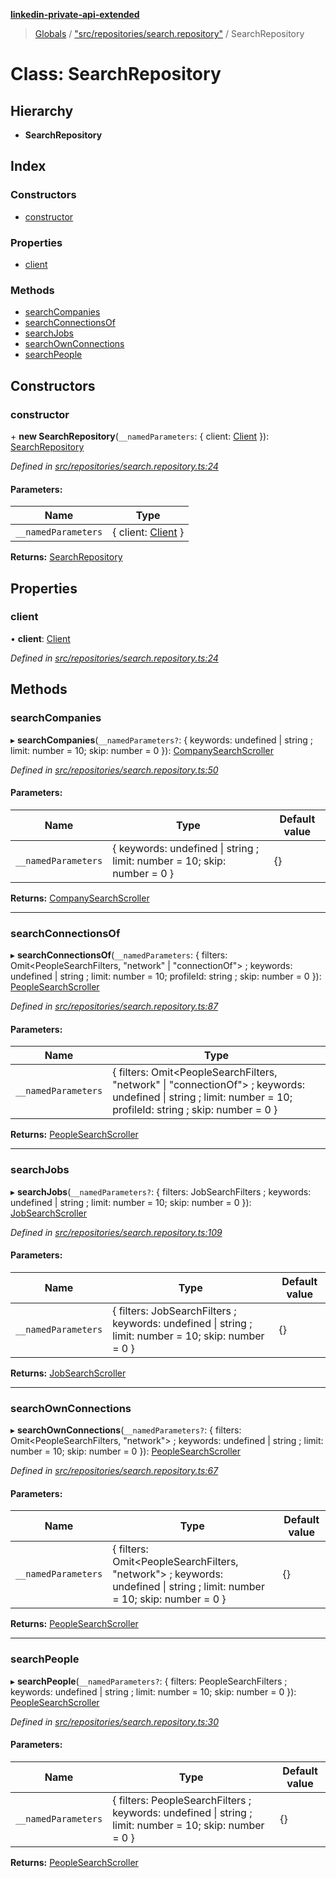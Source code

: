 **[linkedin-private-api-extended](../README.md)**

> [Globals](../globals.md) / ["src/repositories/search.repository"](../modules/_src_repositories_search_repository_.md) / SearchRepository

# Class: SearchRepository

## Hierarchy

* **SearchRepository**

## Index

### Constructors

* [constructor](_src_repositories_search_repository_.searchrepository.md#constructor)

### Properties

* [client](_src_repositories_search_repository_.searchrepository.md#client)

### Methods

* [searchCompanies](_src_repositories_search_repository_.searchrepository.md#searchcompanies)
* [searchConnectionsOf](_src_repositories_search_repository_.searchrepository.md#searchconnectionsof)
* [searchJobs](_src_repositories_search_repository_.searchrepository.md#searchjobs)
* [searchOwnConnections](_src_repositories_search_repository_.searchrepository.md#searchownconnections)
* [searchPeople](_src_repositories_search_repository_.searchrepository.md#searchpeople)

## Constructors

### constructor

\+ **new SearchRepository**(`__namedParameters`: { client: [Client](_src_core_client_.client.md)  }): [SearchRepository](_src_repositories_search_repository_.searchrepository.md)

*Defined in [src/repositories/search.repository.ts:24](https://github.com/khanhtranngoccva/linkedin-private-api/blob/86b0130/src/repositories/search.repository.ts#L24)*

#### Parameters:

Name | Type |
------ | ------ |
`__namedParameters` | { client: [Client](_src_core_client_.client.md)  } |

**Returns:** [SearchRepository](_src_repositories_search_repository_.searchrepository.md)

## Properties

### client

•  **client**: [Client](_src_core_client_.client.md)

*Defined in [src/repositories/search.repository.ts:24](https://github.com/khanhtranngoccva/linkedin-private-api/blob/86b0130/src/repositories/search.repository.ts#L24)*

## Methods

### searchCompanies

▸ **searchCompanies**(`__namedParameters?`: { keywords: undefined \| string ; limit: number = 10; skip: number = 0 }): [CompanySearchScroller](_src_scrollers_company_search_scroller_.companysearchscroller.md)

*Defined in [src/repositories/search.repository.ts:50](https://github.com/khanhtranngoccva/linkedin-private-api/blob/86b0130/src/repositories/search.repository.ts#L50)*

#### Parameters:

Name | Type | Default value |
------ | ------ | ------ |
`__namedParameters` | { keywords: undefined \| string ; limit: number = 10; skip: number = 0 } | {} |

**Returns:** [CompanySearchScroller](_src_scrollers_company_search_scroller_.companysearchscroller.md)

___

### searchConnectionsOf

▸ **searchConnectionsOf**(`__namedParameters`: { filters: Omit<PeopleSearchFilters, \"network\" \| \"connectionOf\"\> ; keywords: undefined \| string ; limit: number = 10; profileId: string ; skip: number = 0 }): [PeopleSearchScroller](_src_scrollers_people_search_scroller_.peoplesearchscroller.md)

*Defined in [src/repositories/search.repository.ts:87](https://github.com/khanhtranngoccva/linkedin-private-api/blob/86b0130/src/repositories/search.repository.ts#L87)*

#### Parameters:

Name | Type |
------ | ------ |
`__namedParameters` | { filters: Omit<PeopleSearchFilters, \"network\" \| \"connectionOf\"\> ; keywords: undefined \| string ; limit: number = 10; profileId: string ; skip: number = 0 } |

**Returns:** [PeopleSearchScroller](_src_scrollers_people_search_scroller_.peoplesearchscroller.md)

___

### searchJobs

▸ **searchJobs**(`__namedParameters?`: { filters: JobSearchFilters ; keywords: undefined \| string ; limit: number = 10; skip: number = 0 }): [JobSearchScroller](_src_scrollers_job_search_scroller_.jobsearchscroller.md)

*Defined in [src/repositories/search.repository.ts:109](https://github.com/khanhtranngoccva/linkedin-private-api/blob/86b0130/src/repositories/search.repository.ts#L109)*

#### Parameters:

Name | Type | Default value |
------ | ------ | ------ |
`__namedParameters` | { filters: JobSearchFilters ; keywords: undefined \| string ; limit: number = 10; skip: number = 0 } | {} |

**Returns:** [JobSearchScroller](_src_scrollers_job_search_scroller_.jobsearchscroller.md)

___

### searchOwnConnections

▸ **searchOwnConnections**(`__namedParameters?`: { filters: Omit<PeopleSearchFilters, \"network\"\> ; keywords: undefined \| string ; limit: number = 10; skip: number = 0 }): [PeopleSearchScroller](_src_scrollers_people_search_scroller_.peoplesearchscroller.md)

*Defined in [src/repositories/search.repository.ts:67](https://github.com/khanhtranngoccva/linkedin-private-api/blob/86b0130/src/repositories/search.repository.ts#L67)*

#### Parameters:

Name | Type | Default value |
------ | ------ | ------ |
`__namedParameters` | { filters: Omit<PeopleSearchFilters, \"network\"\> ; keywords: undefined \| string ; limit: number = 10; skip: number = 0 } | {} |

**Returns:** [PeopleSearchScroller](_src_scrollers_people_search_scroller_.peoplesearchscroller.md)

___

### searchPeople

▸ **searchPeople**(`__namedParameters?`: { filters: PeopleSearchFilters ; keywords: undefined \| string ; limit: number = 10; skip: number = 0 }): [PeopleSearchScroller](_src_scrollers_people_search_scroller_.peoplesearchscroller.md)

*Defined in [src/repositories/search.repository.ts:30](https://github.com/khanhtranngoccva/linkedin-private-api/blob/86b0130/src/repositories/search.repository.ts#L30)*

#### Parameters:

Name | Type | Default value |
------ | ------ | ------ |
`__namedParameters` | { filters: PeopleSearchFilters ; keywords: undefined \| string ; limit: number = 10; skip: number = 0 } | {} |

**Returns:** [PeopleSearchScroller](_src_scrollers_people_search_scroller_.peoplesearchscroller.md)
